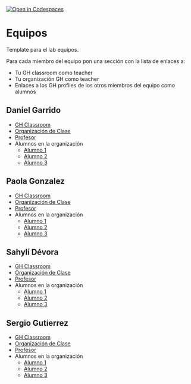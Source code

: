 [![Open in Codespaces](https://classroom.github.com/assets/launch-codespace-7f7980b617ed060a017424585567c406b6ee15c891e84e1186181d67ecf80aa0.svg)](https://classroom.github.com/open-in-codespaces?assignment_repo_id=12700824)
# Equipos

Template para el lab equipos.

Para cada miembro del equipo  pon una sección con la lista de enlaces a:

* Tu GH classroom como teacher
* Tu organización GH como teacher
* Enlaces a los GH profiles de los otros miembros del equipo como alumnos

## Daniel Garrido

* [GH Classroom](https://classroom.github.com/classrooms/149103967-ull-mfp-aet-2324-alu0100099904)
* [Organización de Clase](https://github.com/ull-mfp-aet-2324-alu0100099904)
* [Profesor](https://github.com/danielgarridocruz)
* Alumnos en la organización
  * [Alumno 1](https://github.com/Sahyli)
  * [Alumno 2](https://github.com/Paolacolli)
  * [Alumno 3](https://github.com/sergio-gr1234)

## Paola Gonzalez

* [GH Classroom](https://classroom.github.com/classrooms/149103980-ull-mfp-aet-2324-alu0100773231)
* [Organización de Clase](https://github.com/ull-mfp-aet-2324-alu0100773231)
* [Profesor](https://github.com/Paolacolli)
* Alumnos en la organización
  * [Alumno 1](https://github.com/danielgarridocruz)
  * [Alumno 2](https://github.com/Sahyli)
  * [Alumno 3](https://github.com/sergio-gr1234)

## Sahylí Dévora

* [GH Classroom](https://classroom.github.com/classrooms/149710216-ull-mfp-aet-2324-alu0100312201)
* [Organización de Clase](https://github.com/ull-mfp-aet-2324-alu0100312201)
* [Profesor](https://github.com/Sahyli)
* Alumnos en la organización
  * [Alumno 1](https://github.com/danielgarridocruz)
  * [Alumno 2](https://github.com/Paolacolli)
  * [Alumno 3](https://github.com/sergio-gr1234)

## Sergio Gutierrez

* [GH Classroom](https://classroom.github.com/classrooms/149104090-ull-mfp-aet-2324-alu0100224023)
* [Organización de Clase](https://github.com/ULL-MFP-AET-2324-alu0100224023)
* [Profesor](https://github.com/sergio-gr1234)
* Alumnos en la organización
  * [Alumno 1](https://github.com/danielgarridocruz)
  * [Alumno 2](https://github.com/Sahyli)
  * [Alumno 3](https://github.com/Paolacolli)
